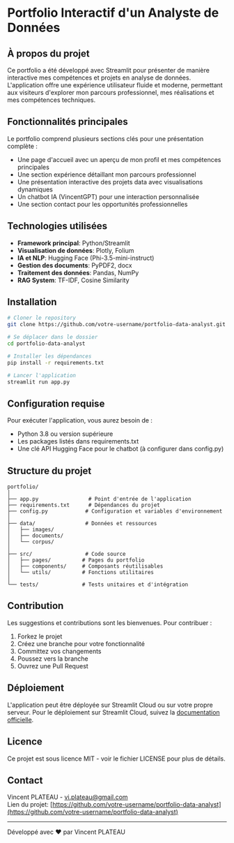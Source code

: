# Portfolio Interactif d'un Analyste de Données

## À propos du projet

Ce portfolio a été développé avec Streamlit pour présenter de manière interactive mes compétences et projets en analyse de données. L'application offre une expérience utilisateur fluide et moderne, permettant aux visiteurs d'explorer mon parcours professionnel, mes réalisations et mes compétences techniques.

## Fonctionnalités principales

Le portfolio comprend plusieurs sections clés pour une présentation complète :

- Une page d'accueil avec un aperçu de mon profil et mes compétences principales
- Une section expérience détaillant mon parcours professionnel
- Une présentation interactive des projets data avec visualisations dynamiques
- Un chatbot IA (VincentGPT) pour une interaction personnalisée
- Une section contact pour les opportunités professionnelles

## Technologies utilisées

- **Framework principal**: Python/Streamlit
- **Visualisation de données**: Plotly, Folium
- **IA et NLP**: Hugging Face (Phi-3.5-mini-instruct)
- **Gestion des documents**: PyPDF2, docx
- **Traitement des données**: Pandas, NumPy
- **RAG System**: TF-IDF, Cosine Similarity

## Installation

```bash
# Cloner le repository
git clone https://github.com/votre-username/portfolio-data-analyst.git

# Se déplacer dans le dossier
cd portfolio-data-analyst

# Installer les dépendances
pip install -r requirements.txt

# Lancer l'application
streamlit run app.py
```

## Configuration requise

Pour exécuter l'application, vous aurez besoin de :

- Python 3.8 ou version supérieure
- Les packages listés dans requirements.txt
- Une clé API Hugging Face pour le chatbot (à configurer dans config.py)

## Structure du projet

```
portfolio/
│
├── app.py                # Point d'entrée de l'application
├── requirements.txt      # Dépendances du projet
├── config.py            # Configuration et variables d'environnement
│
├── data/                # Données et ressources
│   ├── images/         
│   ├── documents/      
│   └── corpus/         
│
├── src/                 # Code source
│   ├── pages/          # Pages du portfolio
│   ├── components/     # Composants réutilisables
│   └── utils/          # Fonctions utilitaires
│
└── tests/              # Tests unitaires et d'intégration
```

## Contribution

Les suggestions et contributions sont les bienvenues. Pour contribuer :

1. Forkez le projet
2. Créez une branche pour votre fonctionnalité
3. Committez vos changements
4. Poussez vers la branche
5. Ouvrez une Pull Request

## Déploiement

L'application peut être déployée sur Streamlit Cloud ou sur votre propre serveur. Pour le déploiement sur Streamlit Cloud, suivez la [documentation officielle](https://docs.streamlit.io/streamlit-cloud).

## Licence

Ce projet est sous licence MIT - voir le fichier LICENSE pour plus de détails.

## Contact

Vincent PLATEAU - vi.plateau@gmail.com  
Lien du projet: [https://github.com/votre-username/portfolio-data-analyst](https://github.com/votre-username/portfolio-data-analyst)

---
Développé avec ❤️ par Vincent PLATEAU
